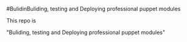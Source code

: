 #BulidinBuliding, testing and Deploying professional puppet modules

This repo is

"Buliding, testing and Deploying professional puppet modules"
